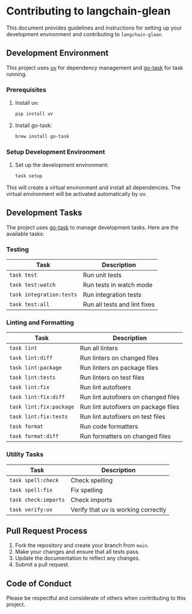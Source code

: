 # Contributing to langchain-glean

This document provides guidelines and instructions for setting up your development environment and contributing to `langchain-glean`.

## Development Environment

This project uses [uv](https://github.com/astral-sh/uv) for dependency management and [go-task](https://taskfile.dev/) for task running.

### Prerequisites

1. Install uv:

    ```bash
    pip install uv
    ```

1. Install go-task:

    ```bash
    brew install go-task
    ```

### Setup Development Environment

1. Set up the development environment:

    ```bash
    task setup
    ```

This will create a virtual environment and install all dependencies. The virtual environment will be activated automatically by uv.

## Development Tasks

The project uses [go-task](https://taskfile.dev/) to manage development tasks. Here are the available tasks:

### Testing

| Task | Description |
|------|-------------|
| `task test` | Run unit tests |
| `task test:watch` | Run tests in watch mode |
| `task integration:tests` | Run integration tests |
| `task test:all` | Run all tests and lint fixes |

### Linting and Formatting

| Task | Description |
|------|-------------|
| `task lint` | Run all linters |
| `task lint:diff` | Run linters on changed files |
| `task lint:package` | Run linters on package files |
| `task lint:tests` | Run linters on test files |
| `task lint:fix` | Run lint autofixers |
| `task lint:fix:diff` | Run lint autofixers on changed files |
| `task lint:fix:package` | Run lint autofixers on package files |
| `task lint:fix:tests` | Run lint autofixers on test files |
| `task format` | Run code formatters |
| `task format:diff` | Run formatters on changed files |

### Utility Tasks

| Task | Description |
|------|-------------|
| `task spell:check` | Check spelling |
| `task spell:fix` | Fix spelling |
| `task check:imports` | Check imports |
| `task verify:uv` | Verify that uv is working correctly |

## Pull Request Process

1. Fork the repository and create your branch from `main`.
2. Make your changes and ensure that all tests pass.
3. Update the documentation to reflect any changes.
4. Submit a pull request.

## Code of Conduct

Please be respectful and considerate of others when contributing to this project.
